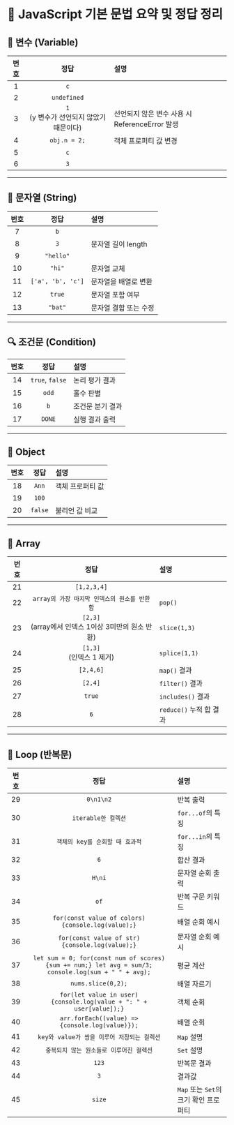 # 📘 JavaScript 기본 문법 요약 및 정답 정리

## 🧮 변수 (Variable)

| 번호 |                     정답                     | 설명                                           |
| :--: | :------------------------------------------: | :--------------------------------------------- |
|  1   |                     `c`                      |                                                |
|  2   |                 `undefined`                  |                                                |
|  3   | `1` <br> (y 변수가 선언되지 않았기 때문이다) | 선언되지 않은 변수 사용 시 ReferenceError 발생 |
|  4   |                 `obj.n = 2;`                 | 객체 프로퍼티 값 변경                          |
|  5   |                     `c`                      |                                                |
|  6   |                     `3`                      |                                                |

---

## 🧵 문자열 (String)

| 번호 |       정답        | 설명                  |
| :--: | :---------------: | :-------------------- |
|  7   |        `b`        |                       |
|  8   |        `3`        | 문자열 길이 length    |
|  9   |     `"hello"`     |                       |
|  10  |      `"hi"`       | 문자열 교체           |
|  11  | `['a', 'b', 'c']` | 문자열을 배열로 변환  |
|  12  |      `true`       | 문자열 포함 여부      |
|  13  |      `"bat"`      | 문자열 결합 또는 수정 |

---

## 🔍 조건문 (Condition)

| 번호 |      정답       | 설명             |
| :--: | :-------------: | :--------------- |
|  14  | `true`, `false` | 논리 평가 결과   |
|  15  |      `odd`      | 홀수 판별        |
|  16  |       `b`       | 조건문 분기 결과 |
|  17  |     `DONE`      | 실행 결과 출력   |

---

## 🧱 Object

| 번호 |  정답   | 설명             |
| :--: | :-----: | :--------------- |
|  18  |  `Ann`  | 객체 프로퍼티 값 |
|  19  |  `100`  |                  |
|  20  | `false` | 불리언 값 비교   |

---

## 🧩 Array

| 번호 |                          정답                           | 설명                    |
| :--: | :-----------------------------------------------------: | :---------------------- |
|  21  |                       `[1,2,3,4]`                       |                         |
|  22  |      `array의 가장 마지막 인덱스의 원소를 반환함`       | `pop()`                 |
|  23  | `[2,3]` <br> (array에서 인덱스 1이상 3미만의 원소 반환) | `slice(1,3)`            |
|  24  |              `[1,3]` <br> (인덱스 1 제거)               | `splice(1,1)`           |
|  25  |                        `[2,4,6]`                        | `map()` 결과            |
|  26  |                         `[2,4]`                         | `filter()` 결과         |
|  27  |                         `true`                          | `includes()` 결과       |
|  28  |                           `6`                           | `reduce()` 누적 합 결과 |

---

## 🔁 Loop (반복문)

| 번호 |                                                 정답                                                 | 설명                                  |
| :--: | :--------------------------------------------------------------------------------------------------: | :------------------------------------ |
|  29  |                                              `0\n1\n2`                                               | 반복 출력                             |
|  30  |                                         `iterable한 컬렉션`                                          | `for...of`의 특징                     |
|  31  |                                   `객체의 key를 순회할 때 효과적`                                    | `for...in`의 특징                     |
|  32  |                                                 `6`                                                  | 합산 결과                             |
|  33  |                                                `H\ni`                                                | 문자열 순회 출력                      |
|  34  |                                                 `of`                                                 | 반복 구문 키워드                      |
|  35  |                          `for(const value of colors) {console.log(value);}`                          | 배열 순회 예시                        |
|  36  |                           `for(const value of str) {console.log(value);}`                            | 문자열 순회 예시                      |
|  37  | `let sum = 0; for(const num of scores) {sum += num;} let avg = sum/3; console.log(sum + " " + avg);` | 평균 계산                             |
|  38  |                                          `nums.slice(0,2);`                                          | 배열 자르기                           |
|  39  |                 `for(let value in user) {console.log(value + ": " + user[value]);}`                  | 객체 순회                             |
|  40  |                           `arr.forEach((value) => {console.log(value)});`                            | 배열 순회                             |
|  41  |                             `key와 value가 쌍을 이루어 저장되는 컬렉션`                              | `Map` 설명                            |
|  42  |                               `중복되지 않는 원소들로 이루어진 컬렉션`                               | `Set` 설명                            |
|  43  |                                                `123`                                                 | 반복문 결과                           |
|  44  |                                                 `3`                                                  | 결과값                                |
|  45  |                                                `size`                                                | `Map` 또는 `Set`의 크기 확인 프로퍼티 |
